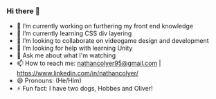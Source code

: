 ### Hi there 👋



- 🔭 I’m currently working on furthering my front end knowledge
- 🌱 I’m currently learning CSS div layering
- 👯 I’m looking to collaborate on videogame design and development
- 🤔 I’m looking for help with learning Unity
- 💬 Ask me about what I'm watching
- 📫 How to reach me: nathancolyer95@gmail.com | https://www.linkedin.com/in/nathancolyer/ 
- 😄 Pronouns: (He/Him)
- ⚡ Fun fact: I have two dogs, Hobbes and Oliver!

